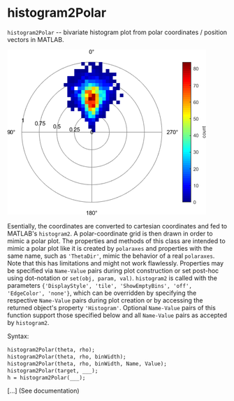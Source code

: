 # histogram2Polar
`histogram2Polar` -- bivariate histogram plot from polar coordinates / position vectors in MATLAB.

![](exampleHistogram2Polar.png )

Esentially, the coordinates are converted to cartesian coordinates and fed to
MATLAB's `histogram2`. A polar-coordinate grid is then drawn in order to mimic a polar plot.
The properties and methods of this class are intended to mimic a polar plot like it
is created by `polaraxes` and properties with the same name, such as `'ThetaDir'`, mimic
the behavior of a real `polaraxes`. Note that this has limitations and might not work
flawlessly. Properties may be specified via `Name-Value` pairs during plot
construction or set post-hoc using dot-notation or `set(obj, param, val)`. `histogram2`
is called with the parameters `{'DisplayStyle', 'tile', 'ShowEmptyBins', 'off',
'EdgeColor', 'none'}`, which can be overridden by specifying the respective
`Name-Value` pairs during plot creation or by accessing the returned object's property
`'Histogram'`. Optional `Name-Value` pairs of this function support those specified
below and all `Name-Value` pairs as accepted by `histogram2`.

Syntax:

    histogram2Polar(theta, rho);
    histogram2Polar(theta, rho, binWidth);
    histogram2Polar(theta, rho, binWidth, Name, Value);
    histogram2Polar(target, ___);
    h = histogram2Polar(___);

[...] (See documentation)
